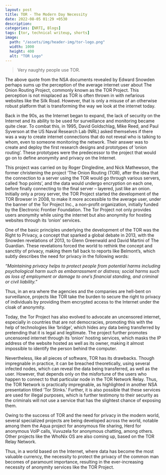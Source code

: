 ```yaml
---
layout: post
title: TOR - The Modern Day Necessity
date: 2022-08-05 01:29 +0530
description:
categories: [NRTI, Blogs]
tags: [tor, technical writeup, shorts]
image:
  path: "/assets/img/header-img/tor-logo.png"
  width: 1000
  height: 400
  alt: "TOR Logo"
---
```


> Very naughty people use TOR.<br>

The above quote from the NSA documents revealed by Edward Snowden perhaps sums up the perception of the average internet user about The Onion Routing Project, commonly known as the TOR Project. This perception is not misplaced as TOR is often thrown in with nefarious websites like the Silk Road. However, that is only a misuse of an otherwise robust platform that is transforming the way we look at the internet today.

Back in the 90s, as the Internet began to expand, the lack of security on the Internet and its ability to be used for surveillance and monitoring became quite clear. To combat this, in 1995, David Goldschlag, Mike Reed, and Paul Syverson at the US     Naval Research Lab (NRL) asked themselves if there was a way to create internet connections that do not reveal who is talking to whom, even to someone monitoring the network. Their answer was to create and deploy the first research designs and prototypes of ‘onion routing’. These prototypes were the predecessor to the project that would go on to define anonymity and privacy on the Internet.

This project was carried on by Roger Dingledine, and Nick Mathewson, the former christening the project ‘The Onion Routing (TOR), after the idea that the connection to a server using the TOR would go through various servers, called ‘hop points’, and the data would undergo encryption on each one, before finally connecting to the final server – layered, just like an onion. Initially only a proxy server, the TOR Project started the development of the TOR Browser in 2008, to make it more accessible to the average user, under the banner of the Tor Project Inc., a non-profit organization, initially funded by the Electronic Frontier Foundation. The Tor Project not only provides users anonymity while using the internet but also anonymity for hosting websites through its ‘onion’ services.

One of the basic principles underlying the development of the TOR was the Right to Privacy, a concept that sparked a global debate in 2013, with the Snowden revelations of 2013, to Glenn Greenwald and David Martini of The Guardian. These revelations forced the world to rethink the concept and sanctity of privacy, making them fall back to reports like Belmont’s, which subtly describes the need for privacy in the following words:

*“Maintaining privacy helps to protect people from potential harms including psychological harm such as embarrassment or distress; social harms such as loss of employment or damage to one’s financial standing, and criminal or civil liability.”*

Thus, in an era where the agencies and the companies are hell-bent on surveillance, projects like TOR take the burden to secure the right to privacy of individuals by providing them encrypted access to the Internet under the cloak of anonymity.

Today, the Tor Project has also evolved to advocate an uncensored internet, especially in countries that are not democracies, promoting this with the help of technologies like ‘bridge’, which hides any data being transferred by pretending that it is legal and legitimate. The project further promotes uncensored internet through its ‘onion’ hosting services, which masks the IP address of the website hosted as well as its owner, making it almost impossible to identify the person behind the computer.

Nevertheless, like all pieces of software, TOR has its drawbacks. Though impregnable in practice, it can be breached theoretically, using several infected nodes, which can reveal the data being transferred, as well as the user. However, that depends only on the misfortune of the users who happen to connect to that particular node in the TOR Network Relay. Thus, the TOR Network is practically impregnable, as highlighted in another NSA presentation titled ‘Tor Stinks.’ Further, it is also possible that these services are used for illegal purposes, which is further testimony to their security as the criminals will not use a service that has the slightest chance of exposing them.

Owing to the success of TOR and the need for privacy in the modern world, several specialized projects are being developed across the world, notable among them the Aqua project for anonymous file sharing, Herd for anonymous VoIP calls, Vuvuzela for anonymous chatting, among others. Other projects like the WhoNix OS are also coming up, based on the TOR Relay Network.

Thus, in a world based on the Internet, where data has become the most valuable currency, the necessity to protect the privacy of the common man becomes of paramount importance, resulting in the ever-increasing necessity of anonymity services like the TOR Project.
